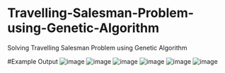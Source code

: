 # Travelling-Salesman-Problem-using-Genetic-Algorithm
Solving Travelling Salesman Problem using Genetic Algorithm

#Example Output
![image](https://user-images.githubusercontent.com/44711182/168099582-1011fd7d-d9ce-4f53-8cc1-45dcfa009bd1.png)
![image](https://user-images.githubusercontent.com/44711182/168099593-0585f2de-0d27-4ede-a89c-c5087e6a2e3b.png)
![image](https://user-images.githubusercontent.com/44711182/168099603-4b1f0325-4f01-4adf-a2c7-a44d2b1738dd.png)
![image](https://user-images.githubusercontent.com/44711182/168099621-09d62639-2693-4dd0-895e-361bdd5d9705.png)
![image](https://user-images.githubusercontent.com/44711182/168099690-c29be564-bf17-4f44-a2df-eb02104698a6.png)
![image](https://user-images.githubusercontent.com/44711182/168099717-c94caa4f-176b-47eb-a628-a0462fb17ae1.png)
